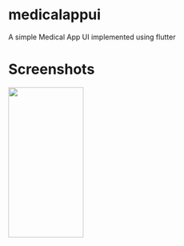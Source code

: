 # medicalappui

A simple Medical App UI implemented using flutter

# Screenshots
<img src="https://github.com/omarthamri/medicalappui/assets/39087448/4aee1d77-95e8-4396-b481-202cbc9948ac" width="150" height="300">
